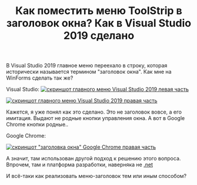 ﻿---
title: "Как поместить меню ToolStrip в заголовок окна? Как в Visual Studio 2019 сделано"
se.owner.user_id: 22836
se.owner.display_name: "4per"
se.owner.link: "https://ru.stackoverflow.com/users/22836/4per"
se.link: "https://ru.stackoverflow.com/questions/1030195/%d0%9a%d0%b0%d0%ba-%d0%bf%d0%be%d0%bc%d0%b5%d1%81%d1%82%d0%b8%d1%82%d1%8c-%d0%bc%d0%b5%d0%bd%d1%8e-toolstrip-%d0%b2-%d0%b7%d0%b0%d0%b3%d0%be%d0%bb%d0%be%d0%b2%d0%be%d0%ba-%d0%be%d0%ba%d0%bd%d0%b0-%d0%9a%d0%b0%d0%ba-%d0%b2-visual-studio-2019-%d1%81%d0%b4%d0%b5%d0%bb%d0%b0%d0%bd%d0%be"
se.question_id: 1030195
se.post_type: question
se.score: 7
---
<p>В Visual Studio 2019 главное меню переехало в строку, которая исторически называется термином "заголовок окна". Как мне на WinForms сделать так же?</p>

<p>Visual Studio:
<a href="https://i.stack.imgur.com/jBp1z.png" rel="noreferrer"><img src="https://i.stack.imgur.com/jBp1z.png" alt="скриншот главного меню Visual Studio 2019 левая часть"></a></p>

<p><a href="https://i.stack.imgur.com/iPc6V.png" rel="noreferrer"><img src="https://i.stack.imgur.com/iPc6V.png" alt="скриншот главного меню Visual Studio 2019 правая часть"></a></p>

<p>Кажется, я уже понял как это сделано. Это не заголовок вовсе, а его имитация. Выдают не родные кнопки управления окна. А вот в Google Chrome кнопки родные..</p>

<p>Google Chrome:</p>

<p><a href="https://i.stack.imgur.com/IQiXi.png" rel="noreferrer"><img src="https://i.stack.imgur.com/IQiXi.png" alt="скриншот &quot;заголовка окна&quot; Google Chrome правая часть"></a></p>

<p>А значит, там использован другой подход к решению этого вопроса. Впрочем, там и платформа разработки, наверняка не <a href="/questions/tagged/.net" class="post-tag" title="показать вопросы с меткой [.net]" rel="tag">.net</a></p>

<p>И всё-таки как реализовать меню-заголовок тем или иным способом? </p>
